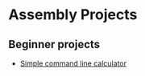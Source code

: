 # Assembly Projects

## Beginner projects
- [Simple command line calculator](./simple_calculator.asm)
